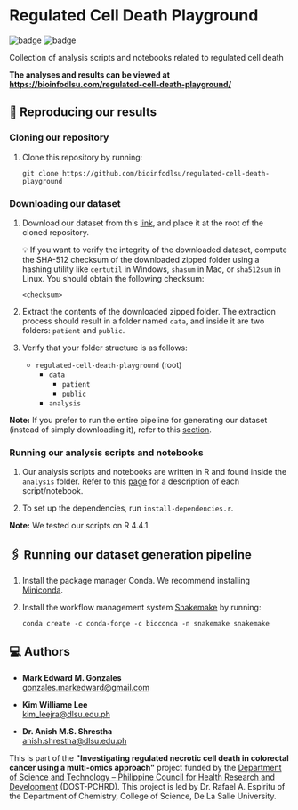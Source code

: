 # Regulated Cell Death Playground

![badge][badge-r]
![badge][badge-python]

Collection of analysis scripts and notebooks related to regulated cell death

**The analyses and results can be viewed at https://bioinfodlsu.com/regulated-cell-death-playground/**

## 🧪 Reproducing our results

### Cloning our repository

1. Clone this repository by running:

   ```
   git clone https://github.com/bioinfodlsu/regulated-cell-death-playground
   ```

### Downloading our dataset

1. Download our dataset from this [link](), and place it at the root of the cloned repository.

   💡 If you want to verify the integrity of the downloaded dataset, compute the SHA-512 checksum of the downloaded zipped folder using a hashing utility like `certutil` in Windows, `shasum` in Mac, or `sha512sum` in Linux. You should obtain the following checksum:

   ```
   <checksum>
   ```

1. Extract the contents of the downloaded zipped folder. The extraction process should result in a folder named `data`, and inside it are two folders: `patient` and `public`.

1. Verify that your folder structure is as follows:

   - `regulated-cell-death-playground` (root)
     - `data`
       - `patient`
       - `public`
     - `analysis`

**Note:** If you prefer to run the entire pipeline for generating our dataset (instead of simply downloading it), refer to this [section]().

### Running our analysis scripts and notebooks

1. Our analysis scripts and notebooks are written in R and found inside the `analysis` folder. Refer to this [page](https://bioinfodlsu.com/regulated-cell-death-playground/) for a description of each script/notebook.

1. To set up the dependencies, run `install-dependencies.r`.

**Note:** We tested our scripts on R 4.4.1.

## 🖇️ Running our dataset generation pipeline

1. Install the package manager Conda. We recommend installing [Miniconda](https://docs.anaconda.com/miniconda/install/).
1. Install the workflow management system [Snakemake](https://snakemake.readthedocs.io/en/stable/index.html) by running:

   ```
   conda create -c conda-forge -c bioconda -n snakemake snakemake
   ```

## 💻 Authors

- **Mark Edward M. Gonzales** <br>
  gonzales.markedward@gmail.com

- **Kim Williame Lee** <br>
  kim_leejra@dlsu.edu.ph

- **Dr. Anish M.S. Shrestha** <br>
  anish.shrestha@dlsu.edu.ph

This is part of the **"Investigating regulated necrotic cell death in colorectal cancer using a multi-omics approach"** project funded by the [Department of Science and Technology &ndash; Philippine Council for Health Research and Development](https://www.pchrd.dost.gov.ph/) (DOST-PCHRD). This project is led by Dr. Rafael A. Espiritu of the Department of Chemistry, College of Science, De La Salle University.

[badge-r]: https://img.shields.io/badge/r-%23276DC3.svg?style=flat&logo=r&logoColor=white
[badge-python]: https://img.shields.io/badge/python-3670A0?style=flat&logo=python&logoColor=white
